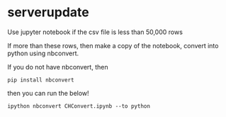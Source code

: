 # serverupdate


Use jupyter notebook if the csv file is less than 50,000 rows

If more than these rows, then make a copy of the notebook, convert into python using nbconvert. 

If you do not have nbconvert, then 

`pip install nbconvert`

then you can run the below!

``` 
ipython nbconvert CHConvert.ipynb --to python
```

